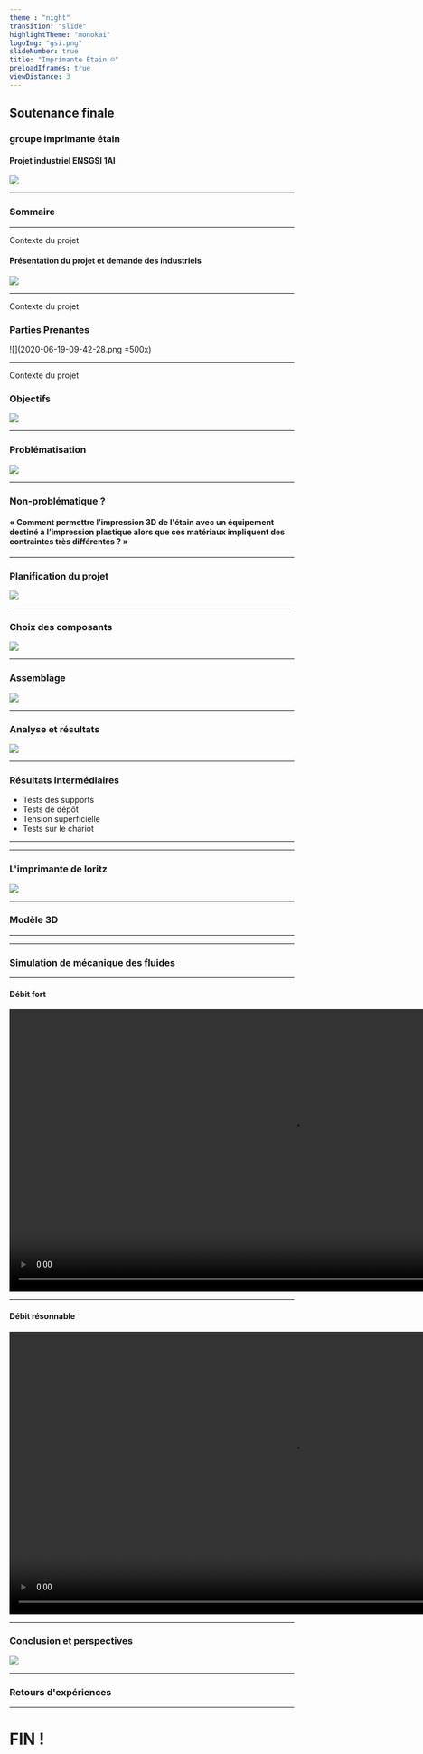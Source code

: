 ```yaml
---
theme : "night"
transition: "slide"
highlightTheme: "monokai"
logoImg: "gsi.png"
slideNumber: true
title: "Imprimante Étain ☺"
preloadIframes: true
viewDistance: 3
---
```


## Soutenance finale
### groupe imprimante étain
#### Projet industriel ENSGSI 1AI

![](EEIGM.png)

---

### Sommaire

---

Contexte du projet
#### Présentation du projet et demande des industriels

![](2020-06-17-13-14-12.png)

---

Contexte du projet
### Parties Prenantes

![](2020-06-19-09-42-28.png =500x)

---

Contexte du projet
### Objectifs

![](2020-06-19-09-45-38.png)

---

### Problématisation

![](2020-06-17-13-17-00.png)


---

### Non-problématique ?

#### « Comment permettre l’impression 3D de l'étain avec un équipement destiné à l’impression plastique alors que ces matériaux impliquent des contraintes très différentes ? »

---

### Planification du projet


![](2020-06-17-13-25-16.png)


---

### Choix des composants

![](2020-06-17-13-26-16.png)



---

### Assemblage

![](2020-06-17-13-29-09.png)


---

### Analyse et résultats

![](2020-06-17-13-32-03.png)

---


### Résultats intermédiaires
 - Tests  des supports
 - Tests de dépôt
 - Tension superficielle
 - Tests sur le chariot


---

<!-- .slide: data-background-iframe = "https://cremesalade.github.io/prez/imprimante/chariot_viewer.html" -->

---


### L'imprimante de loritz

![](2020-06-17-13-33-42.png)

---

### Modèle 3D

---


<!-- .slide: data-background-iframe = "https://cremesalade.github.io/prez/imprimante/printer_viewer.html" -->

---

### Simulation de mécanique des fluides

---

#### Débit fort

<video controls loop height="500">
<source src="https://cremesalade.github.io/prez/imprimante/s1.mp4" type="video/mp4">
</video>

---

#### Débit résonnable

<video controls loop height="500">
<source src="https://cremesalade.github.io/prez/imprimante/s2.mp4" type="video/mp4">
</video>

---

### Conclusion et perspectives  

![](2020-06-17-13-42-34.png)

---

### Retours d'expériences

---



# FIN !